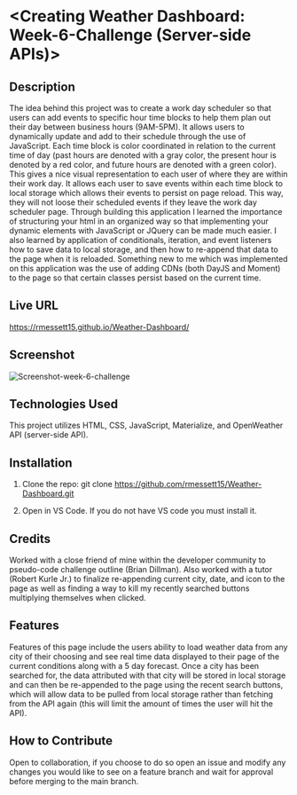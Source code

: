 # <Creating Weather Dashboard: Week-6-Challenge (Server-side APIs)>

## Description

The idea behind this project was to create a work day scheduler so that users can add events to specific hour time blocks to help them plan out their day between business hours (9AM-5PM). It allows users to dynamically update and add to their schedule through the use of JavaScript. Each time block is color coordinated in relation to the current time of day (past hours are denoted with a gray color, the present hour is denoted by a red color, and future hours are denoted with a green color). This gives a nice visual representation to each user of where they are within their work day. It allows each user to save events within each time block to local storage which allows their events to persist on page reload. This way, they will not loose their scheduled events if they leave the work day scheduler page. Through building this application I learned the importance of structuring your html in an organized way so that implementing your dynamic elements with JavaScript or JQuery can be made much easier. I also learned by application of conditionals, iteration, and event listeners how to save data to local storage, and then how to re-append that data to the page when it is reloaded. Something new to me which was implemented on this application was the use of adding CDNs (both DayJS and Moment) to the page so that certain classes persist based on the current time.

## Live URL

https://rmessett15.github.io/Weather-Dashboard/

## Screenshot

![Screenshot-week-6-challenge](https://user-images.githubusercontent.com/120127903/226476502-3a8bce9e-6816-4d7a-a7b6-10dd59a2cd8a.png)

## Technologies Used

This project utilizes HTML, CSS, JavaScript, Materialize, and OpenWeather API (server-side API).

## Installation

1. Clone the repo:
   git clone https://github.com/rmessett15/Weather-Dashboard.git

2. Open in VS Code. If you do not have VS code you must install it.

## Credits

Worked with a close friend of mine within the developer community to pseudo-code challenge outline (Brian Dillman). Also worked with a tutor (Robert Kurle Jr.) to finalize re-appending current city, date, and icon to the page as well as finding a way to kill my recently searched buttons multiplying themselves when clicked.

## Features

Features of this page include the users ability to load weather data from any city of their choosing and see real time data displayed to their page of the current conditions along with a 5 day forecast. Once a city has been searched for, the data attributed with that city will be stored in local storage and can then be re-appended to the page using the recent search buttons, which will allow data to be pulled from local storage rather than fetching from the API again (this will limit the amount of times the user will hit the API).

## How to Contribute

Open to collaboration, if you choose to do so open an issue and modify any changes you would like to see on a feature branch and wait for approval before merging to the main branch.
